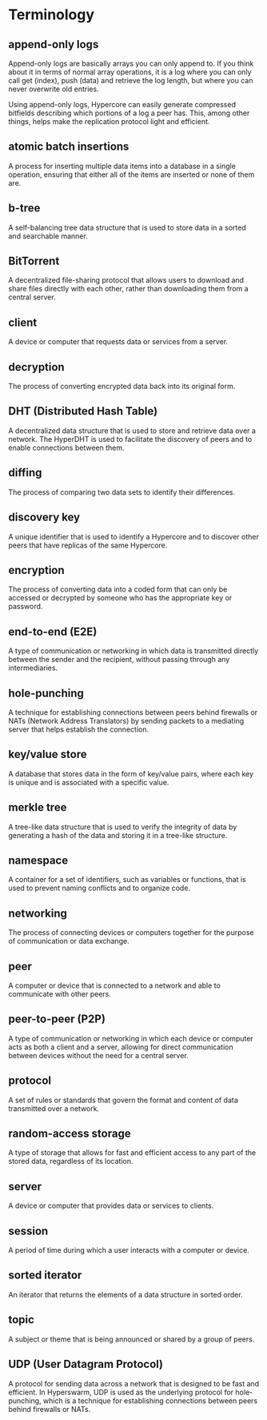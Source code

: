 # Terminology

## append-only logs

Append-only logs are basically arrays you can only append to. If you think about it in terms of normal array operations, it is a log where you can only call get (index), push (data) and retrieve the log length, but where you can never overwrite old entries.

Using append-only logs, Hypercore can easily generate compressed bitfields describing which portions of a log a peer has. This, among other things, helps make the replication protocol light and efficient.

## atomic batch insertions

A process for inserting multiple data items into a database in a single operation, ensuring that either all of the items are inserted or none of them are.

## b-tree

A self-balancing tree data structure that is used to store data in a sorted and searchable manner.

## BitTorrent

A decentralized file-sharing protocol that allows users to download and share files directly with each other, rather than downloading them from a central server.

## client

A device or computer that requests data or services from a server.

## decryption

The process of converting encrypted data back into its original form.

## DHT (Distributed Hash Table)

A decentralized data structure that is used to store and retrieve data over a network. The HyperDHT is used to facilitate the discovery of peers and to enable connections between them.

## diffing

The process of comparing two data sets to identify their differences.

## discovery key

A unique identifier that is used to identify a Hypercore and to discover other peers that have replicas of the same Hypercore.

## encryption

The process of converting data into a coded form that can only be accessed or decrypted by someone who has the appropriate key or password.

## end-to-end (E2E)

A type of communication or networking in which data is transmitted directly between the sender and the recipient, without passing through any intermediaries.

## hole-punching

A technique for establishing connections between peers behind firewalls or NATs (Network Address Translators) by sending packets to a mediating server that helps establish the connection.

## key/value store

A database that stores data in the form of key/value pairs, where each key is unique and is associated with a specific value.

## merkle tree

A tree-like data structure that is used to verify the integrity of data by generating a hash of the data and storing it in a tree-like structure.

## namespace

A container for a set of identifiers, such as variables or functions, that is used to prevent naming conflicts and to organize code.

## networking

The process of connecting devices or computers together for the purpose of communication or data exchange.

## peer

A computer or device that is connected to a network and able to communicate with other peers.

## peer-to-peer (P2P)

A type of communication or networking in which each device or computer acts as both a client and a server, allowing for direct communication between devices without the need for a central server.

## protocol

A set of rules or standards that govern the format and content of data transmitted over a network.

## random-access storage

A type of storage that allows for fast and efficient access to any part of the stored data, regardless of its location.

## server

A device or computer that provides data or services to clients.

## session

A period of time during which a user interacts with a computer or device.

## sorted iterator

An iterator that returns the elements of a data structure in sorted order.

## topic

A subject or theme that is being announced or shared by a group of peers.

## UDP (User Datagram Protocol)

A protocol for sending data across a network that is designed to be fast and efficient. In Hyperswarm, UDP is used as the underlying protocol for hole-punching, which is a technique for establishing connections between peers behind firewalls or NATs.
